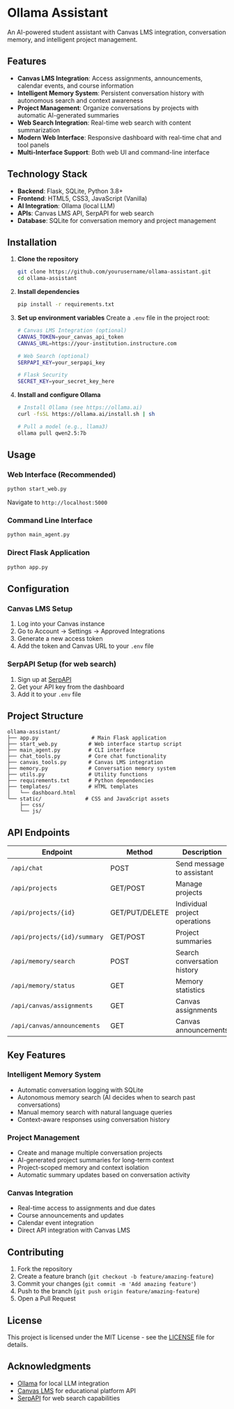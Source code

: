 # Ollama Assistant

An AI-powered student assistant with Canvas LMS integration, conversation memory, and intelligent project management.

## Features

- **Canvas LMS Integration**: Access assignments, announcements, calendar events, and course information
- **Intelligent Memory System**: Persistent conversation history with autonomous search and context awareness
- **Project Management**: Organize conversations by projects with automatic AI-generated summaries
- **Web Search Integration**: Real-time web search with content summarization
- **Modern Web Interface**: Responsive dashboard with real-time chat and tool panels
- **Multi-Interface Support**: Both web UI and command-line interface

## Technology Stack

- **Backend**: Flask, SQLite, Python 3.8+
- **Frontend**: HTML5, CSS3, JavaScript (Vanilla)
- **AI Integration**: Ollama (local LLM)
- **APIs**: Canvas LMS API, SerpAPI for web search
- **Database**: SQLite for conversation memory and project management

## Installation

1. **Clone the repository**
   ```bash
   git clone https://github.com/yourusername/ollama-assistant.git
   cd ollama-assistant
   ```

2. **Install dependencies**
   ```bash
   pip install -r requirements.txt
   ```

3. **Set up environment variables**
   Create a `.env` file in the project root:
   ```bash
   # Canvas LMS Integration (optional)
   CANVAS_TOKEN=your_canvas_api_token
   CANVAS_URL=https://your-institution.instructure.com

   # Web Search (optional)
   SERPAPI_KEY=your_serpapi_key

   # Flask Security
   SECRET_KEY=your_secret_key_here
   ```

4. **Install and configure Ollama**
   ```bash
   # Install Ollama (see https://ollama.ai)
   curl -fsSL https://ollama.ai/install.sh | sh
   
   # Pull a model (e.g., llama3)
   ollama pull qwen2.5:7b
   ```

## Usage

### Web Interface (Recommended)
```bash
python start_web.py
```
Navigate to `http://localhost:5000`

### Command Line Interface
```bash
python main_agent.py
```

### Direct Flask Application
```bash
python app.py
```

## Configuration

### Canvas LMS Setup
1. Log into your Canvas instance
2. Go to Account → Settings → Approved Integrations
3. Generate a new access token
4. Add the token and Canvas URL to your `.env` file

### SerpAPI Setup (for web search)
1. Sign up at [SerpAPI](https://serpapi.com/)
2. Get your API key from the dashboard
3. Add it to your `.env` file

## Project Structure

```
ollama-assistant/
├── app.py                 # Main Flask application
├── start_web.py          # Web interface startup script
├── main_agent.py         # CLI interface
├── chat_tools.py         # Core chat functionality
├── canvas_tools.py       # Canvas LMS integration
├── memory.py             # Conversation memory system
├── utils.py              # Utility functions
├── requirements.txt      # Python dependencies
├── templates/            # HTML templates
│   └── dashboard.html
└── static/              # CSS and JavaScript assets
    ├── css/
    └── js/
```

## API Endpoints

| Endpoint | Method | Description |
|----------|--------|-------------|
| `/api/chat` | POST | Send message to assistant |
| `/api/projects` | GET/POST | Manage projects |
| `/api/projects/{id}` | GET/PUT/DELETE | Individual project operations |
| `/api/projects/{id}/summary` | GET/POST | Project summaries |
| `/api/memory/search` | POST | Search conversation history |
| `/api/memory/status` | GET | Memory statistics |
| `/api/canvas/assignments` | GET | Canvas assignments |
| `/api/canvas/announcements` | GET | Canvas announcements |

## Key Features

### Intelligent Memory System
- Automatic conversation logging with SQLite
- Autonomous memory search (AI decides when to search past conversations)
- Manual memory search with natural language queries
- Context-aware responses using conversation history

### Project Management
- Create and manage multiple conversation projects
- AI-generated project summaries for long-term context
- Project-scoped memory and context isolation
- Automatic summary updates based on conversation activity

### Canvas Integration
- Real-time access to assignments and due dates
- Course announcements and updates
- Calendar event integration
- Direct API integration with Canvas LMS

## Contributing

1. Fork the repository
2. Create a feature branch (`git checkout -b feature/amazing-feature`)
3. Commit your changes (`git commit -m 'Add amazing feature'`)
4. Push to the branch (`git push origin feature/amazing-feature`)
5. Open a Pull Request

## License

This project is licensed under the MIT License - see the [LICENSE](LICENSE) file for details.

## Acknowledgments

- [Ollama](https://ollama.ai/) for local LLM integration
- [Canvas LMS](https://www.instructure.com/canvas) for educational platform API
- [SerpAPI](https://serpapi.com/) for web search capabilities
